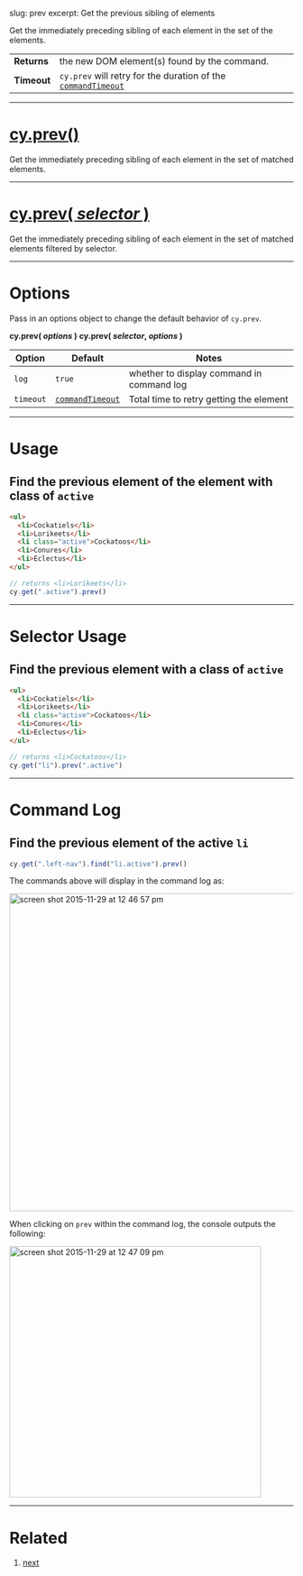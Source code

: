 slug: prev
excerpt: Get the previous sibling of elements

Get the immediately preceding sibling of each element in the set of the elements.

| | |
|--- | --- |
| **Returns** | the new DOM element(s) found by the command. |
| **Timeout** | `cy.prev` will retry for the duration of the [`commandTimeout`](https://on.cypress.io/guides/configuration#section-global-options) |

***

# [cy.prev()](#section-usage)

Get the immediately preceding sibling of each element in the set of matched elements.

***

# [cy.prev( *selector* )](#section-selector-usage)

Get the immediately preceding sibling of each element in the set of matched elements filtered by selector.

***

# Options

Pass in an options object to change the default behavior of `cy.prev`.

**cy.prev( *options* )**
**cy.prev( *selector*, *options* )**

Option | Default | Notes
--- | --- | ---
`log` | `true` | whether to display command in command log
`timeout` | [`commandTimeout`](https://on.cypress.io/guides/configuration#section-global-options) | Total time to retry getting the element

***

# Usage

## Find the previous element of the element with class of `active`

```html
<ul>
  <li>Cockatiels</li>
  <li>Lorikeets</li>
  <li class="active">Cockatoos</li>
  <li>Conures</li>
  <li>Eclectus</li>
</ul>
```

```javascript
// returns <li>Lorikeets</li>
cy.get(".active").prev()
```

***

# Selector Usage

## Find the previous element with a class of `active`

```html
<ul>
  <li>Cockatiels</li>
  <li>Lorikeets</li>
  <li class="active">Cockatoos</li>
  <li>Conures</li>
  <li>Eclectus</li>
</ul>
```

```javascript
// returns <li>Cockatoos</li>
cy.get("li").prev(".active")
```

***

# Command Log

## Find the previous element of the active `li`

```javascript
cy.get(".left-nav").find("li.active").prev()
```

The commands above will display in the command log as:

<img width="564" alt="screen shot 2015-11-29 at 12 46 57 pm" src="https://cloud.githubusercontent.com/assets/1271364/11458884/5bb4da1e-9697-11e5-9172-762df10c9a6e.png">

When clicking on `prev` within the command log, the console outputs the following:

<img width="446" alt="screen shot 2015-11-29 at 12 47 09 pm" src="https://cloud.githubusercontent.com/assets/1271364/11458886/5e20c63c-9697-11e5-9167-1b81f96e1906.png">

***

# Related

1. [next](https://on.cypress.io/api/next)